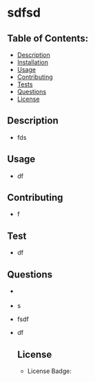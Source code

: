 
# sdfsd

## Table of Contents:
* <a href="#description">Description</a>
* <a href="#installation">Installation</a>
* <a href="#usage">Usage</a>
* <a href="#contributing">Contributing</a>
* <a href="#test">Tests</a>
* <a href="#questions">Questions</a>
* <a href="#license">License</a>
   
## Description
* fds
    
    
 
 
## Usage
* df
    
 
## Contributing
* f
  
    
 
## Test
* df
    
 
## Questions
* <a class href="https://github.com/s"></a>
* s
    
* fsdf
* df

    ## License
    * License Badge:
    
    
                
